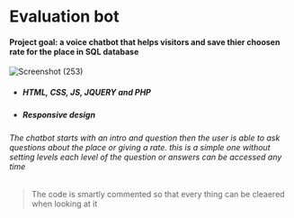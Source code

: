 # Evaluation bot
#### Project goal: a voice chatbot that helps visitors and save thier choosen rate for the place in SQL database 
![Screenshot (253)](https://user-images.githubusercontent.com/49666154/137741334-43486701-81db-4f6e-8d13-2ca027a5e19a.png)
- #####   HTML, CSS, JS, JQUERY and PHP
- #####   Responsive design
###### The chatbot starts with an intro and question then the user is able to ask questions about the place or giving a rate. this is a simple one without setting levels each level of the question or answers can be accessed any time 

> The code is smartly commented so that every thing can be cleaered when looking at it 
